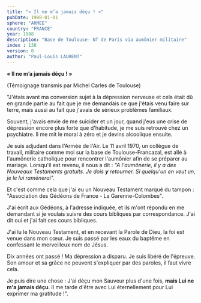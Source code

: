 ```yaml
---
title: "« Il ne m’a jamais déçu ! »"
pubDate: 1988-01-01
sphere: "ARMEE"
country: "FRANCE"
year: 1988
description: "Base de Toulouse- NT de Paris via aumônier militaire"
index : 138
version: 0
author: "Paul-Louis LAURENT"
---
```


**« Il ne m’a jamais déçu ! »**

(Témoignage transmis par Michel Carles de Toulouse)

"J'étais avant ma conversion sujet à la dépression nerveuse et cela était dû en grande partie au fait que je me demandais ce que j'étais venu faire sur terre, mais aussi au fait que j'avais de sérieux problèmes familiaux.

Souvent, j'avais envie de me suicider et un jour, quand j'eus une crise de dépression encore plus forte que d'habitude, je me suis retrouvé chez un psychiatre. Il me mit le moral à zéro et je devins alcoolique ensuite.

Je suis adjudant dans l'Armée de l'Air. Le 11 avril 1970, un collègue de travail, militaire comme moi sur la base de Toulouse-Francazal, est allé à l'aumônerie catholique pour rencontrer l'aumônier afin de se préparer au mariage. Lorsqu'il est revenu, il nous a dit : _"A l'aumônerie, il y a des Nouveaux Testaments gratuits. Je dois_ **_y_** _retourner. Si quelqu'un en veut un, je le lui ramènerai"._

Et c'est comme cela que j'ai eu un Nouveau Testament marqué du tampon : "Association des Gédéons de France - La Garenne-Colombes".

J'ai écrit aux Gédéons, à l'adresse indiquée, et ils m'ont répondu en me demandant si je voulais suivre des cours bibliques par correspondance. J'ai dit oui et j'ai fait ces cours bibliques.

J'ai lu le Nouveau Testament, et en recevant la Parole de Dieu, la foi est venue dans mon cœur. Je suis passé par les eaux du baptême en confessant le merveilleux nom de Jésus.

Dix années ont passé ! Ma dépression a disparu. Je suis libéré de l'épreuve. Son amour et sa grâce ne peuvent s'expliquer par des paroles, il faut vivre cela.

Je puis dire une chose : J'ai déçu mon Sauveur plus d'une fois, **mais Lui ne m'a jamais déçu**. Il me tarde d'être avec Lui éternellement pour Lui exprimer ma gratitude !".